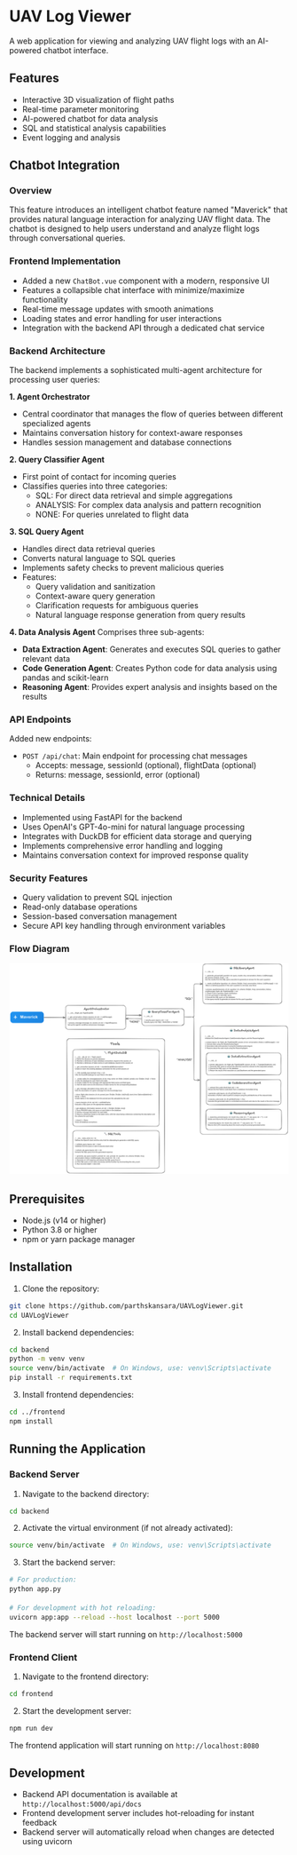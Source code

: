 # UAV Log Viewer

A web application for viewing and analyzing UAV flight logs with an AI-powered chatbot interface.

## Features

- Interactive 3D visualization of flight paths
- Real-time parameter monitoring
- AI-powered chatbot for data analysis
- SQL and statistical analysis capabilities
- Event logging and analysis

## Chatbot Integration

### Overview
This feature introduces an intelligent chatbot feature named "Maverick" that provides natural language interaction for analyzing UAV flight data. The chatbot is designed to help users understand and analyze flight logs through conversational queries.

### Frontend Implementation
- Added a new `ChatBot.vue` component with a modern, responsive UI
- Features a collapsible chat interface with minimize/maximize functionality
- Real-time message updates with smooth animations
- Loading states and error handling for user interactions
- Integration with the backend API through a dedicated chat service

### Backend Architecture
The backend implements a sophisticated multi-agent architecture for processing user queries:

**1. Agent Orchestrator**
- Central coordinator that manages the flow of queries between different specialized agents
- Maintains conversation history for context-aware responses
- Handles session management and database connections

**2. Query Classifier Agent**
- First point of contact for incoming queries
- Classifies queries into three categories:
  - SQL: For direct data retrieval and simple aggregations
  - ANALYSIS: For complex data analysis and pattern recognition
  - NONE: For queries unrelated to flight data

**3. SQL Query Agent**
- Handles direct data retrieval queries
- Converts natural language to SQL queries
- Implements safety checks to prevent malicious queries
- Features:
  - Query validation and sanitization
  - Context-aware query generation
  - Clarification requests for ambiguous queries
  - Natural language response generation from query results

**4. Data Analysis Agent**
Comprises three sub-agents:
- **Data Extraction Agent**: Generates and executes SQL queries to gather relevant data
- **Code Generation Agent**: Creates Python code for data analysis using pandas and scikit-learn
- **Reasoning Agent**: Provides expert analysis and insights based on the results

### API Endpoints
Added new endpoints:
- `POST /api/chat`: Main endpoint for processing chat messages
  - Accepts: message, sessionId (optional), flightData (optional)
  - Returns: message, sessionId, error (optional)

### Technical Details
- Implemented using FastAPI for the backend
- Uses OpenAI's GPT-4o-mini for natural language processing
- Integrates with DuckDB for efficient data storage and querying
- Implements comprehensive error handling and logging
- Maintains conversation context for improved response quality

### Security Features
- Query validation to prevent SQL injection
- Read-only database operations
- Session-based conversation management
- Secure API key handling through environment variables

### Flow Diagram
![Maverick Design Flow Diagram](https://github.com/parthskansara/UAVLogViewer/blob/master/Flow%20Diagram.png)

## Prerequisites

- Node.js (v14 or higher)
- Python 3.8 or higher
- npm or yarn package manager

## Installation

1. Clone the repository:
```bash
git clone https://github.com/parthskansara/UAVLogViewer.git
cd UAVLogViewer
```

2. Install backend dependencies:
```bash
cd backend
python -m venv venv
source venv/bin/activate  # On Windows, use: venv\Scripts\activate
pip install -r requirements.txt
```

3. Install frontend dependencies:
```bash
cd ../frontend
npm install
```

## Running the Application

### Backend Server

1. Navigate to the backend directory:
```bash
cd backend
```

2. Activate the virtual environment (if not already activated):
```bash
source venv/bin/activate  # On Windows, use: venv\Scripts\activate
```

3. Start the backend server:
```bash
# For production:
python app.py

# For development with hot reloading:
uvicorn app:app --reload --host localhost --port 5000
```
The backend server will start running on `http://localhost:5000`

### Frontend Client

1. Navigate to the frontend directory:
```bash
cd frontend
```

2. Start the development server:
```bash
npm run dev
```
The frontend application will start running on `http://localhost:8080`

## Development

- Backend API documentation is available at `http://localhost:5000/api/docs`
- Frontend development server includes hot-reloading for instant feedback
- Backend server will automatically reload when changes are detected using uvicorn




